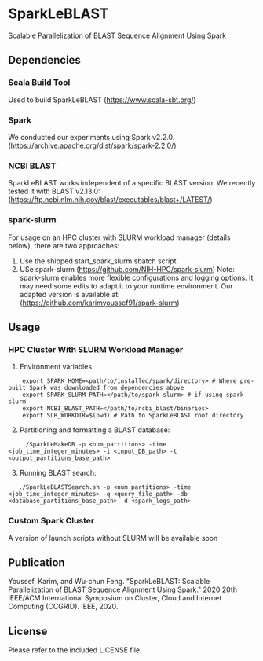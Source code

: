 # SparkLeBLAST
Scalable Parallelization of BLAST Sequence Alignment Using Spark

## Dependencies
### Scala Build Tool
Used to build SparkLeBLAST (https://www.scala-sbt.org/)

### Spark
We conducted our experiments using Spark v2.2.0. (https://archive.apache.org/dist/spark/spark-2.2.0/)

### NCBI BLAST
SparkLeBLAST works independent of a specific BLAST version. We recently tested it with BLAST v2.13.0: 
(https://ftp.ncbi.nlm.nih.gov/blast/executables/blast+/LATEST/)

### spark-slurm
For usage on an HPC cluster with SLURM workload manager (details below), there are two approaches:
1) Use the shipped start_spark_slurm.sbatch script
2) USe spark-slurm (https://github.com/NIH-HPC/spark-slurm)
   Note: spark-slurm enables more flexible configurations and logging options. It may need some edits to adapt it to your runtime environment.
   Our adapted version is available at: (https://github.com/karimyoussef91/spark-slurm)

## Usage
### HPC Cluster With SLURM Workload Manager
1) Environment variables
```shell script
    export SPARK_HOME=<path/to/installed/spark/directory> # Where pre-built Spark was downloaded from dependencies abpve 
    export SPARK_SLURM_PATH=</path/to/spark-slurm> # if using spark-slurm 
    export NCBI_BLAST_PATH=</path/to/ncbi_blast/binaries>
    export SLB_WORKDIR=$(pwd) # Path to SparkLeBLAST root directory
```

2) Partitioning and formatting a BLAST database:
```shell script
    ./SparkLeMakeDB -p <num_partitions> -time <job_time_integer_minutes> -i <input_DB_path> -t <output_partitions_base_path>
``` 

3) Running BLAST search:
```shell script
   ./SparkLeBLASTSearch.sh -p <num_partitions> -time <job_time_integer_minutes> -q <query_file_path> -db <database_partitions_base_path> -d <spark_logs_path>
```

### Custom Spark Cluster
A version of launch scripts without SLURM will be available soon

## Publication
Youssef, Karim, and Wu-chun Feng. "SparkLeBLAST: Scalable Parallelization of BLAST Sequence Alignment Using Spark." 2020 20th IEEE/ACM International Symposium on Cluster, Cloud and Internet Computing (CCGRID). IEEE, 2020.

## License
Please refer to the included LICENSE file.
